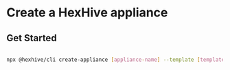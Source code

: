 # Create a HexHive appliance

## Get Started

```bash

npx @hexhive/cli create-appliance [appliance-name] --template [template-name]

```